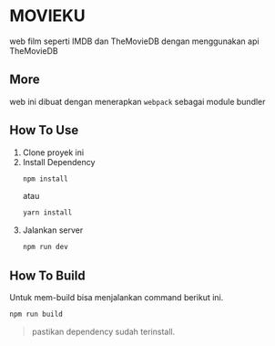 # MOVIEKU
web film seperti IMDB dan TheMovieDB dengan menggunakan api TheMovieDB

## More
web ini dibuat dengan menerapkan `webpack` sebagai module bundler

## How To Use
1. Clone proyek ini 
2. Install Dependency
    ```bash
    npm install
    ```
    atau 
    ```bash
    yarn install
    ```
3. Jalankan server
    ```bash
    npm run dev    
    ```
## How To Build
Untuk mem-build bisa menjalankan command berikut ini. 
```bash
npm run build
```
> pastikan dependency sudah terinstall.
